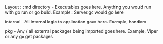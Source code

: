 Layout : cmd directory - Executables goes here. Anything you would run with go run or go build. Example : Server.go would go here

internal - All internal logic to application goes here. Example, handlers

pkg - Any / all external packages being imported goes here. Example, Viper or any go get packages
